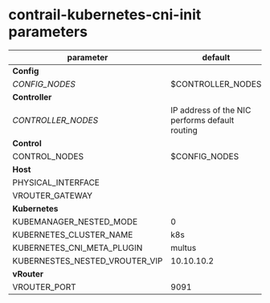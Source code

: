 # contrail-kubernetes-cni-init parameters

| parameter                      | default                                        |
| ------------------------------ | ---------------------------------------------- |
| **Config**                     |                                                |
| *CONFIG_NODES*                 | $CONTROLLER_NODES                              |
| **Controller**                 |                                                |
| *CONTROLLER_NODES*             | IP address of the NIC performs default routing |
| **Control**                    |                                                |
| CONTROL_NODES                  | $CONFIG_NODES                                  |
| **Host**                       |                                                |
| PHYSICAL_INTERFACE             |                                                |
| VROUTER_GATEWAY                |                                                |
| **Kubernetes**                 |                                                |
| KUBEMANAGER_NESTED_MODE        | 0                                              |
| KUBERNETES_CLUSTER_NAME        | k8s                                            |
| KUBERNETES_CNI_META_PLUGIN     | multus                                         |
| KUBERNESTES_NESTED_VROUTER_VIP | 10.10.10.2                                     |
| **vRouter**                    |                                                |
| VROUTER_PORT                   | 9091                                           |
